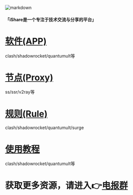 ![markdown](https://github.com/ishareTG/Net/blob/master/iShare-logo.png?raw=true "markdown")

#### 「iShare是一个专注于技术交流与分享的平台」

# [软件(APP)](https://github.com/ishareTG/Net/tree/master/APP/)
clash/shadowrocket/quantumult等

# [节点(Proxy)](https://github.com/ishareTG/Net/tree/master/Proxy)
ss/ssr/v2ray等

# [规则(Rule)](https://github.com/ishareTG/Net/tree/master/Rule)
clash/shadowrocket/quantumult/surge

# [使用教程](https://github.com/ishareTG/Net/tree/master/Book/)
clash/shadowrocket/quantumult等

# 获取更多资源，请进入👉[电报群](https://t.me/Fly1024)


